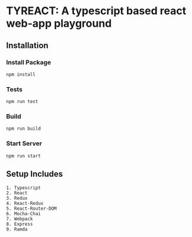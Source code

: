 # TYREACT: A typescript based react web-app playground


## Installation



### Install Package

`npm install`



### Tests

`npm run test`




### Build

`npm run build`




###  Start Server

`npm run start`




## Setup Includes

    1. Typescript
    2. React
    3. Redux
    4. React-Redux
    5. React-Router-DOM
    6. Mocha-Chai
    7. Webpack
    8. Express
    9. Ramda

